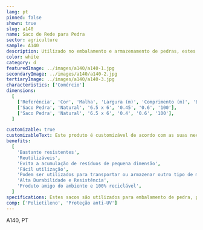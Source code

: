 ```yaml
---
lang: pt
pinned: false
shown: true
slug: a140
name: Saco de Rede para Pedra
sector: agriculture
sample: A140
description: Utilizado no embalamento e armazenamento de pedras, estes sacos permitem um acondicionamento facilitado das mesmas e respetiva visualização.
color: white
category: d
featuredImage: ../images/a140/a140-1.jpg
secondaryImage: ../images/a140/a140-2.jpg
tertiaryImage: ../images/a140/a140-3.jpg
characteristics: ['Comércio']
dimensions:
  [
    ['Referência', 'Cor', 'Malha', 'Largura (m)', 'Comprimento (m)', 'Embalagem (un)'],
    ['Saco Pedra', 'Natural', '6.5 x 6', '0.45', '0.6', '100'],
    ['Saco Pedra', 'Natural', '6.5 x 6', '0.4', '0.6', '100'],
  ]

customizable: true
customizableText: Este produto é customizável de acordo com as suas necessidades. Contacte-nos para mais informações.
benefits:
  [
    'Bastante resistentes',
    'Reutilizáveis',
    'Evita a acumulação de resíduos de pequena dimensão',
    'Fácil utilização',
    'Podem ser utilizados para transportar ou armazenar outro tipo de materiais',
    'Alta Durabilidade e Resistência',
    'Produto amigo do ambiente e 100% reciclável',
  ]
specifications: Estes sacos são utilizados para embalamento de pedra, permitindo melhor visualização do produto.
comp: ['Polietileno', 'Proteção anti-UV']
---
```


A140, PT
